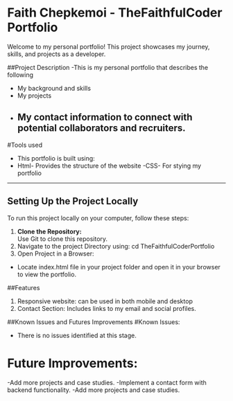 # Faith Chepkemoi - TheFaithfulCoder Portfolio

Welcome to my personal portfolio! This project showcases my journey, skills, and projects as a developer.

##Project Description
-This is my personal portfolio that describes the following
  - My background and skills
  - My projects
  - My contact information to connect with potential collaborators and recruiters.
    ---------------------------------------------------------------------------------------------------------

#Tools used
- This portfolio is built using: 
- Html- Provides the structure of the website
-CSS- For stying my portfolio
-------------------------------------------------------------------------

## Setting Up the Project Locally  

To run this project locally on your computer, follow these steps:  

1. **Clone the Repository:**  
   Use Git to clone this repository.
2. Navigate to the project Directory using:
  cd TheFaithfulCoderPortfolio
3. Open Project in a Browser:
  - Locate index.html file in your project folder and open it in your browser to view the portfolio.

##Features
1. Responsive website: can be used in both mobile and desktop
2. Contact Section: Includes links to my email and social profiles.

##Known Issues and Futures Improvements
 #Known Issues:
 - There is no issues identified at this stage.

 # Future Improvements:
  -Add more projects and case studies.
  -Implement a contact form with backend functionality.
  -Add more projects and case studies.
